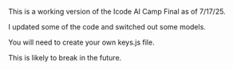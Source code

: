 This is a working version of the Icode AI Camp Final as of 7/17/25. 

I updated some of the code and switched out some models.

You will need to create your own keys.js file.

This is likely to break in the future.
